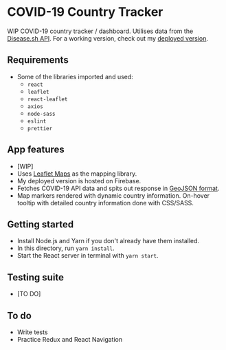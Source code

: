 # COVID-19 Country Tracker

WIP COVID-19 country tracker / dashboard. Utilises data from the [Disease.sh API](https://github.com/disease-sh/API). For a working version, check out my [deployed version](https://covid-tracker-8cf40.web.app/).

## Requirements

- Some of the libraries imported and used:
  - `react`
  - `leaflet`
  - `react-leaflet`
  - `axios`
  - `node-sass`
  - `eslint`
  - `prettier`

## App features

- [WIP]
- Uses [Leaflet Maps](https://react-leaflet.js.org/) as the mapping library.
- My deployed version is hosted on Firebase.
- Fetches COVID-19 API data and spits out response in [GeoJSON format](https://geojson.org/).
- Map markers rendered with dynamic country information. On-hover tooltip with detailed country information done with CSS/SASS.

## Getting started

- Install Node.js and Yarn if you don't already have them installed.
- In this directory, run `yarn install`.
- Start the React server in terminal with `yarn start`.

## Testing suite

- [TO DO]

## To do

- Write tests
- Practice Redux and React Navigation

